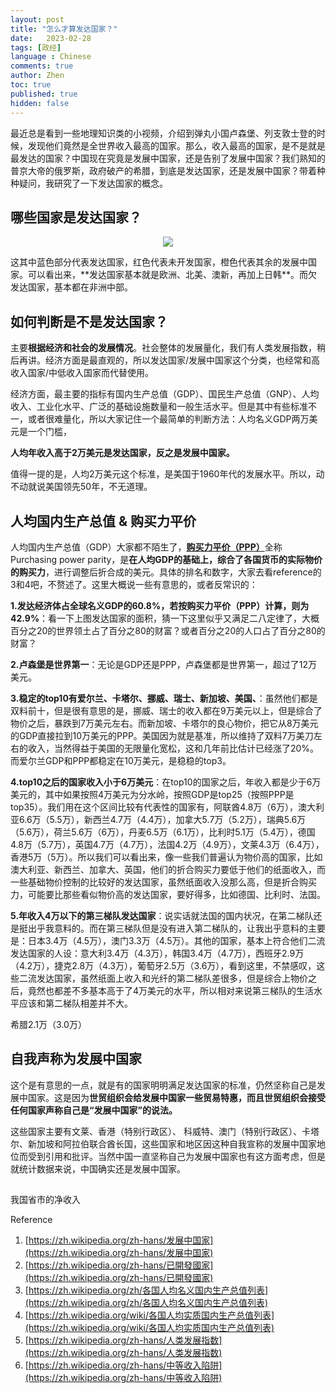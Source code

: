 ```yaml
---
layout: post
title: "怎么才算发达国家？"
date:   2023-02-28
tags: [政经]
language : Chinese
comments: true
author: Zhen
toc: true
published: true
hidden: false
---
```

最近总是看到一些地理知识类的小视频，介绍到弹丸小国卢森堡、列支敦士登的时候，发现他们竟然是全世界收入最高的国家。那么，收入最高的国家，是不是就是最发达的国家？中国现在究竟是发展中国家，还是告别了发展中国家？我们熟知的普京大帝的俄罗斯，政府破产的希腊，到底是发达国家，还是发展中国家？带着种种疑问，我研究了一下发达国家的概念。

## 哪些国家是发达国家？
<p align="center"> <img src="{{ site.imageurl }}/developedcountry.png"> </p> 
这其中蓝色部分代表发达国家，红色代表未开发国家，橙色代表其余的发展中国家。可以看出来，**发达国家基本就是欧洲、北美、澳新，再加上日韩**。而欠发达国家，基本都在非洲中部。


## 如何判断是不是发达国家？
主要**根据经济和社会的发展情况**。社会整体的发展量化，我们有人类发展指数，稍后再讲。经济方面是最直观的，所以发达国家/发展中国家这个分类，也经常和高收入国家/中低收入国家而代替使用。

经济方面，最主要的指标有国内生产总值（GDP）、国民生产总值（GNP）、人均收入、工业化水平、广泛的基础设施数量和一般生活水平。但是其中有些标准不一，或者很难量化，所以大家记住一个最简单的判断方法：人均名义GDP两万美元是一个门槛，

**人均年收入高于2万美元是发达国家，反之是发展中国家。**

值得一提的是，人均2万美元这个标准，是美国于1960年代的发展水平。所以，动不动就说美国领先50年，不无道理。


## 人均国内生产总值 & 购买力平价
人均国内生产总值（GDP）大家都不陌生了，[**购买力平价（PPP）**](https://zh.wikipedia.org/zh-hans/%E8%B4%AD%E4%B9%B0%E5%8A%9B%E5%B9%B3%E4%BB%B7)全称Purchasing power parity，是**在人均GDP的基础上，综合了各国货币的实际物价的购买力**，进行调整后折合成的美元。具体的排名和数字，大家去看reference的3和4吧，不赘述了。这里大概说一些有意思的，或者反常识的：

**1.发达经济体占全球名义GDP的60.8%，若按购买力平价（PPP）计算，则为42.9%**：看一下上图发达国家的面积，猜一下这里似乎又满足二八定律了，大概百分之20的世界领土占了百分之80的财富？或者百分之20的人口占了百分之80的财富？

**2.卢森堡是世界第一**：无论是GDP还是PPP，卢森堡都是世界第一，超过了12万美元。

**3.稳定的top10有爱尔兰、卡塔尔、挪威、瑞士、新加坡、美国、**：虽然他们都是双料前十，但是很有意思的是，挪威、瑞士的收入都在9万美元以上，但是综合了物价之后，暴跌到7万美元左右。而新加坡、卡塔尔的良心物价，把它从8万美元的GDP直接拉到10万美元的PPP。美国因为就是基准，所以维持了双料7万美刀左右的收入，当然得益于美国的无限量化宽松，这和几年前比估计已经涨了20%。而爱尔兰GDP和PPP都稳定在10万美元，是稳稳的top3。

**4.top10之后的国家收入小于6万美元**：在top10的国家之后，年收入都是少于6万美元的，其中如果按照4万美元为分水岭，按照GDP是top25（按照PPP是top35）。我们用在这个区间比较有代表性的国家有，阿联酋4.8万（6万），澳大利亚6.6万（5.5万），新西兰4.7万（4.4万），加拿大5.7万（5.2万），瑞典5.6万（5.6万），荷兰5.6万（6万），丹麦6.5万（6.1万），比利时5.1万（5.4万），德国4.8万（5.7万），英国4.7万（4.7万），法国4.2万（4.9万），文莱4.3万（6.4万），香港5万（5万）。所以我们可以看出来，像一些我们普遍认为物价高的国家，比如澳大利亚、新西兰、加拿大、英国，他们的折合购买力要低于他们的纸面收入，而一些基础物价控制的比较好的发达国家，虽然纸面收入没那么高，但是折合购买力，可能要比那些看似物价高的发达国家，要好得多，比如德国、比利时、法国。

**5.年收入4万以下的第三梯队发达国家**：说实话就法国的国内状况，在第二梯队还是挺出乎我意料的。而在第三梯队但是没有进入第二梯队的，让我出乎意料的主要是：日本3.4万（4.5万），澳门3.3万（4.5万）。其他的国家，基本上符合他们二流发达国家的人设：意大利3.4万（4.3万），韩国3.4万（4.7万），西班牙2.9万（4.2万），捷克2.8万（4.3万），葡萄牙2.5万（3.6万），看到这里，不禁感叹，这些二流发达国家，虽然纸面上收入和光纤的第二梯队差很多，但是综合上物价之后，竟然也都差不多基本高于了4万美元的水平，所以相对来说第三梯队的生活水平应该和第二梯队相差并不大。

希腊2.1万（3.0万）





## 自我声称为发展中国家
这个是有意思的一点，就是有的国家明明满足发达国家的标准，仍然坚称自己是发展中国家。这是因为**世贸组织会给发展中国家一些贸易特惠，而且世贸组织会接受任何国家声称自己是“发展中国家”的说法。**

这些国家主要有文莱、香港（特别行政区）、 科威特、澳门（特别行政区）、卡塔尔、新加坡和阿拉伯联合酋长国，这些国家和地区因这种自我宣称的发展中国家地位而受到引用和批评。当然中国一直坚称自己为发展中国家也有这方面考虑，但是就统计数据来说，中国确实还是发展中国家。

## 

我国省市的净收入 


Reference
1. [https://zh.wikipedia.org/zh-hans/发展中国家](https://zh.wikipedia.org/zh-hans/发展中国家)
2. [https://zh.wikipedia.org/zh-hans/已開發國家](https://zh.wikipedia.org/zh-hans/已開發國家)
3. [https://zh.wikipedia.org/zh/各国人均名义国内生产总值列表](https://zh.wikipedia.org/zh/各国人均名义国内生产总值列表)
4. [https://zh.wikipedia.org/wiki/各国人均实质国内生产总值列表](https://zh.wikipedia.org/wiki/各国人均实质国内生产总值列表)
5. [https://zh.wikipedia.org/zh-hans/人类发展指数](https://zh.wikipedia.org/zh-hans/人类发展指数)
6. [https://zh.wikipedia.org/zh-hans/中等收入陷阱](https://zh.wikipedia.org/zh-hans/中等收入陷阱)

<!--stackedit_data:
eyJoaXN0b3J5IjpbNTUyNjUzODksMTk4NDU1OTc1OSwtMTEwMD
IyNDg2NywyNTgzNzA1MjksLTE2Njg3OTAzNjksODMwMzQ2OTkw
XX0=
-->